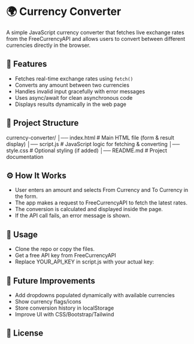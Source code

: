 # 🌍 Currency Converter

A simple JavaScript currency converter that fetches live exchange rates from the FreeCurrencyAPI and allows users to convert between different currencies directly in the browser.

## 🚀 Features

- Fetches real-time exchange rates using `fetch()`
- Converts any amount between two currencies
- Handles invalid input gracefully with error messages
- Uses async/await for clean asynchronous code
- Displays results dynamically in the web page

## 📂 Project Structure
currency-converter/
│── index.html     # Main HTML file (form & result display)
│── script.js      # JavaScript logic for fetching & converting
│── style.css      # Optional styling (if added)
│── README.md      # Project documentation


## ⚙️ How It Works
- User enters an amount and selects From Currency and To Currency in the form.
- The app makes a request to FreeCurrencyAPI to fetch the latest rates.
- The conversion is calculated and displayed inside the page.
- If the API call fails, an error message is shown.


## 📖 Usage

- Clone the repo or copy the files.
- Get a free API key from FreeCurrencyAPI
- Replace YOUR_API_KEY in script.js with your actual key:



 ## 🔮 Future Improvements
- Add dropdowns populated dynamically with available currencies
- Show currency flags/icons
- Store conversion history in localStorage
- Improve UI with CSS/Bootstrap/Tailwind


## 📜 License